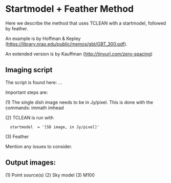 # Startmodel + Feather Method

Here we describe the method that uses TCLEAN with a startmodel,
followed by feather.

An example is by Hoffman & Kepley (https://library.nrao.edu/public/memos/gbt/GBT_300.pdf).

An extended version is by Kauffman (http://tinyurl.com/zero-spacing)

## Imaging script

The script is found here: ...

Important steps are:

(1) The single dish image needs to be in Jy/pixel.  This is done with
the commands: 
        immath
        imhead

(2) TCLEAN is run with

      startmodel  = '[SD image, in Jy/pixel]'

(3) Feather

Mention any issues to consider.

## Output images:

(1) Point source(s)
(2) Sky model 
(3) M100


